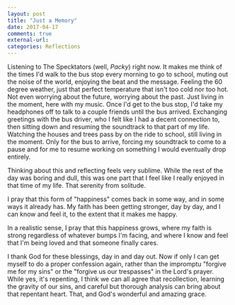 ```yaml
---
layout: post
title: "Just a Memory"
date: 2017-04-17
comments: true
external-url:
categories: Reflections
---
```


Listening to The Specktators (well, *Packy*) right now. It makes me think of the times I'd walk to the bus stop every morning to go to school, muting out the noise of the world, enjoying the beat and the message. Feeling the 60 degree weather, just that perfect temperature that isn't too cold nor too hot. Not even worrying about the future, worrying about the past. Just living in the moment, here with my music. Once I'd get to the bus stop, I'd take my headphones off to talk to a couple friends until the bus arrived. Exchanging greetings with the bus driver, who I felt like I had a decent connection to, then sitting down and resuming the soundtrack to that part of my life. Watching the houses and trees pass by on the ride to school, still living in the moment. Only for the bus to arrive, forcing my soundtrack to come to a pause and for me to resume working on something I would eventually drop entirely.

Thinking about this and reflecting feels very sublime. While the rest of the day was boring and dull, this was one part that I feel like I really enjoyed in that time of my life. That serenity from solitude.

I pray that this form of "happiness" comes back in some way, and in some ways it already has. My faith has been getting stronger, day by day, and I can know and feel it, to the extent that it makes me happy.

In a realistic sense, I pray that this happiness grows, where my faith is strong regardless of whatever bumps I'm facing, and where I know and feel that I'm being loved and that someone finally cares.

I thank God for these blessings, day in and day out. Now if only I can get myself to do a proper confession again, rather than the impromptu "forgive me for my sins" or the "forgive us our trespasses" in the Lord's prayer. While yes, it's repenting, I think we can all agree that recollection, learning the gravity of our sins, and careful but thorough analysis can bring about that repentant heart. That, and God's wonderful and amazing grace.
